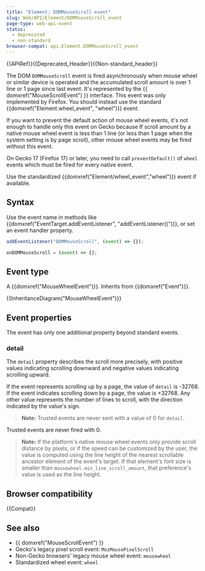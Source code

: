 ```yaml
---
title: "Element: DOMMouseScroll event"
slug: Web/API/Element/DOMMouseScroll_event
page-type: web-api-event
status:
  - deprecated
  - non-standard
browser-compat: api.Element.DOMMouseScroll_event
---
```


{{APIRef}}{{Deprecated_Header}}{{Non-standard_header}}

The DOM `DOMMouseScroll` event is fired asynchronously when mouse wheel or similar device is operated and the accumulated scroll amount is over 1 line or 1 page since last event. It's represented by the {{ domxref("MouseScrollEvent") }} interface. This event was only implemented by Firefox. You should instead use the standard {{domxref("Element.wheel_event", "wheel")}} event.

If you want to prevent the default action of mouse wheel events, it's not enough to handle only this event on Gecko because If scroll amount by a native mouse wheel event is less than 1 line (or less than 1 page when the system setting is by page scroll), other mouse wheel events may be fired without this event.

On Gecko 17 (Firefox 17) or later, you need to call `preventDefault()` of `wheel` events which must be fired for every native event.

Use the standardized {{domxref("Element/wheel_event","wheel")}} event if available.

## Syntax

Use the event name in methods like {{domxref("EventTarget.addEventListener", "addEventListener()")}}, or set an event handler property.

```js
addEventListener("DOMMouseScroll", (event) => {});

onDOMMouseScroll = (event) => {};
```

## Event type

A {{domxref("MouseWheelEvent")}}. Inherits from {{domxref("Event")}}.

{{InheritanceDiagram("MouseWheelEvent")}}

## Event properties

The event has only one additional property beyond standard events.

### detail

The `detail` property describes the scroll more precisely, with positive values indicating scrolling downward and negative values indicating scrolling upward.

If the event represents scrolling up by a page, the value of `detail` is -32768. If the event indicates scrolling down by a page, the value is +32768. Any other value represents the number of lines to scroll, with the direction indicated by the value's sign.

> **Note:** Trusted events are never sent with a value of 0 for `detail`.

Trusted events are never fired with 0.

> **Note:** If the platform's native mouse wheel events only provide scroll distance by pixels, or if the speed can be customized by the user, the value is computed using the line height of the nearest scrollable ancestor element of the event's target. If that element's font size is smaller than `mousewheel.min_line_scroll_amount`, that preference's value is used as the line height.

## Browser compatibility

{{Compat}}

## See also

- {{ domxref("MouseScrollEvent") }}
- Gecko's legacy pixel scroll event: `MozMousePixelScroll`
- Non-Gecko browsers' legacy mouse wheel event: `mousewheel`
- Standardized wheel event: `wheel`
